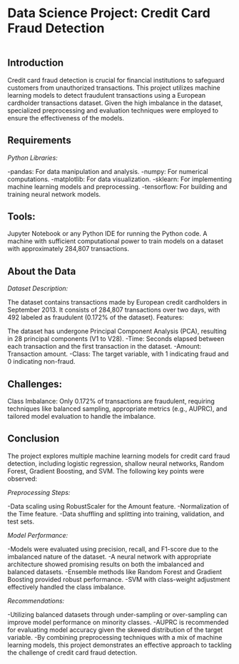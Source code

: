 # Data Science Project: Credit Card Fraud Detection

![]()

## Introduction

Credit card fraud detection is crucial for financial institutions to safeguard customers from unauthorized transactions. This project utilizes machine learning models to detect fraudulent transactions using a European cardholder transactions dataset. Given the high imbalance in the dataset, specialized preprocessing and evaluation techniques were employed to ensure the effectiveness of the models.

## Requirements

*Python Libraries:*

-pandas: For data manipulation and analysis.
-numpy: For numerical computations.
-matplotlib: For data visualization.
-sklearn: For implementing machine learning models and preprocessing.
-tensorflow: For building and training neural network models.

## Tools:

Jupyter Notebook or any Python IDE for running the Python code.
A machine with sufficient computational power to train models on a dataset with approximately 284,807 transactions.

## About the Data

*Dataset Description:*

The dataset contains transactions made by European credit cardholders in September 2013.
It consists of 284,807 transactions over two days, with 492 labeled as fraudulent (0.172% of the dataset).
Features:

The dataset has undergone Principal Component Analysis (PCA), resulting in 28 principal components (V1 to V28).
-Time: Seconds elapsed between each transaction and the first transaction in the dataset.
-Amount: Transaction amount.
-Class: The target variable, with 1 indicating fraud and 0 indicating non-fraud.

## Challenges:

Class Imbalance: Only 0.172% of transactions are fraudulent, requiring techniques like balanced sampling, appropriate metrics (e.g., AUPRC), and tailored model evaluation to handle the imbalance.

## Conclusion

The project explores multiple machine learning models for credit card fraud detection, including logistic regression, shallow neural networks, Random Forest, Gradient Boosting, and SVM. The following key points were observed:

*Preprocessing Steps:*

-Data scaling using RobustScaler for the Amount feature.
-Normalization of the Time feature.
-Data shuffling and splitting into training, validation, and test sets.

*Model Performance:*

-Models were evaluated using precision, recall, and F1-score due to the imbalanced nature of the dataset.
-A neural network with appropriate architecture showed promising results on both the imbalanced and balanced datasets.
-Ensemble methods like Random Forest and Gradient Boosting provided robust performance.
-SVM with class-weight adjustment effectively handled the class imbalance.

*Recommendations:*

-Utilizing balanced datasets through under-sampling or over-sampling can improve model performance on minority classes.
-AUPRC is recommended for evaluating model accuracy given the skewed distribution of the target variable.
-By combining preprocessing techniques with a mix of machine learning models, this project demonstrates an effective approach to tackling the challenge of credit card fraud detection.

